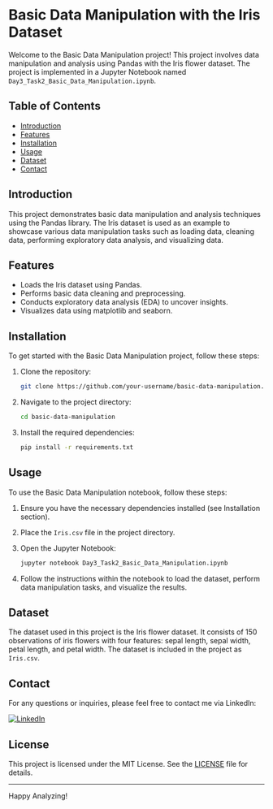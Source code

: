# Basic Data Manipulation with the Iris Dataset

Welcome to the Basic Data Manipulation project! This project involves data manipulation and analysis using Pandas with the Iris flower dataset. The project is implemented in a Jupyter Notebook named `Day3_Task2_Basic_Data_Manipulation.ipynb`.

## Table of Contents
- [Introduction](#introduction)
- [Features](#features)
- [Installation](#installation)
- [Usage](#usage)
- [Dataset](#dataset)
- [Contact](#contact)

## Introduction
This project demonstrates basic data manipulation and analysis techniques using the Pandas library. The Iris dataset is used as an example to showcase various data manipulation tasks such as loading data, cleaning data, performing exploratory data analysis, and visualizing data.

## Features
- Loads the Iris dataset using Pandas.
- Performs basic data cleaning and preprocessing.
- Conducts exploratory data analysis (EDA) to uncover insights.
- Visualizes data using matplotlib and seaborn.

## Installation
To get started with the Basic Data Manipulation project, follow these steps:

1. Clone the repository:
    ```sh
    git clone https://github.com/your-username/basic-data-manipulation.git
    ```

2. Navigate to the project directory:
    ```sh
    cd basic-data-manipulation
    ```

3. Install the required dependencies:
    ```sh
    pip install -r requirements.txt
    ```

## Usage
To use the Basic Data Manipulation notebook, follow these steps:

1. Ensure you have the necessary dependencies installed (see Installation section).

2. Place the `Iris.csv` file in the project directory.

3. Open the Jupyter Notebook:
    ```sh
    jupyter notebook Day3_Task2_Basic_Data_Manipulation.ipynb
    ```

4. Follow the instructions within the notebook to load the dataset, perform data manipulation tasks, and visualize the results.

## Dataset
The dataset used in this project is the Iris flower dataset. It consists of 150 observations of iris flowers with four features: sepal length, sepal width, petal length, and petal width. The dataset is included in the project as `Iris.csv`.

## Contact
For any questions or inquiries, please feel free to contact me via LinkedIn:

[![LinkedIn](https://img.shields.io/badge/LinkedIn-0077B5?style=flat-square&logo=linkedin&logoColor=white)](https://www.linkedin.com/in/syed-muqtasid-ali-91a0a623a/)

## License
This project is licensed under the MIT License. See the [LICENSE](LICENSE) file for details.

---

Happy Analyzing!
